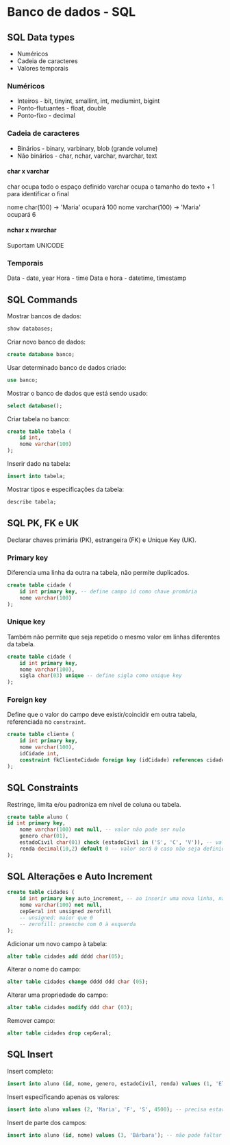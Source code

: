 # Banco de dados - SQL

## SQL Data types

- Numéricos
- Cadeia de caracteres
- Valores temporais

### Numéricos

- Inteiros - bit, tinyint, smallint, int, mediumint, bigint
- Ponto-flutuantes - float, double
- Ponto-fixo - decimal

### Cadeia de caracteres

- Binários - binary, varbinary, blob (grande volume)
- Não binários - char, nchar, varchar, nvarchar, text

#### char x varchar

char ocupa todo o espaço definido
varchar ocupa o tamanho do texto + 1 para identificar o final

nome char(100) -> 'Maria' ocupará 100
nome varchar(100) -> 'Maria' ocupará 6

#### nchar x nvarchar

Suportam UNICODE

### Temporais

Data - date, year
Hora - time
Data e hora - datetime, timestamp

## SQL Commands

Mostrar bancos de dados:

```SQL
show databases;
```

Criar novo banco de dados:

```SQL
create database banco;
```

Usar determinado banco de dados criado:

```SQL
use banco;
```

Mostrar o banco de dados que está sendo usado:

```SQL
select database();
```

Criar tabela no banco:

```SQL
create table tabela (
    id int,
    nome varchar(100)
);
```

Inserir dado na tabela:

```SQL
insert into tabela;
```

Mostrar tipos e especificações da tabela:

```SQL
describe tabela;
```

## SQL PK, FK e UK

Declarar chaves primária (PK), estrangeira (FK) e Unique Key (UK).

### Primary key

Diferencia uma linha da outra na tabela, não permite duplicados.

```SQL
create table cidade (
    id int primary key, -- define campo id como chave promária
    nome varchar(100)
);
```

### Unique key

Também não permite que seja repetido o mesmo valor em linhas diferentes da tabela.

```SQL
create table cidade (
    id int primary key,
    nome varchar(100),
    sigla char(03) unique -- define sigla como unique key
);
```

### Foreign key

Define que o valor do campo deve existir/coincidir em outra tabela, referenciada no `constraint`.

```SQL
create table cliente (
    id int primary key,
    nome varchar(100),
    idCidade int,
    constraint fkClienteCidade foreign key (idCidade) references cidade(id)
);
```

## SQL Constraints

Restringe, limita e/ou padroniza em nível de coluna ou tabela.

```SQL
create table aluno (
id int primary key,
    nome varchar(100) not null, -- valor não pode ser nulo
    genero char(01),
    estadoCivil char(01) check (estadoCivil in ('S', 'C', 'V')), -- valor deve ser 'S', 'C' ou 'V'
    renda decimal(10,2) default 0 -- valor será 0 caso não seja definido
);
```

## SQL Alterações e Auto Increment

```SQL
create table cidades (
    id int primary key auto_increment, -- ao inserir uma nova linha, não precisa especificar, será incrementado
    nome varchar(100) not null,
    cepGeral int unsigned zerofill
    -- unsigned: maior que 0
    -- zerofill: preenche com 0 à esquerda
);
```

Adicionar um novo campo à tabela:

```SQL
alter table cidades add dddd char(05);
```

Alterar o nome do campo:

```SQL
alter table cidades change dddd ddd char (05);
```

Alterar uma propriedade do campo:

```SQL
alter table cidades modify ddd char (03);
```

Remover campo:

```SQL
alter table cidades drop cepGeral;
```

## SQL Insert

Insert completo:

```SQL
insert into aluno (id, nome, genero, estadoCivil, renda) values (1, 'Elias', 'M', 'S', 3500);
```

Insert especificando apenas os valores:

```SQL
insert into aluno values (2, 'Maria', 'F', 'S', 4500); -- precisa estar na ordem da tabela
```

Insert de parte dos campos:

```SQL
insert into aluno (id, nome) values (3, 'Bárbara'); -- não pode faltar campos obrigatórios ou com constraints
```